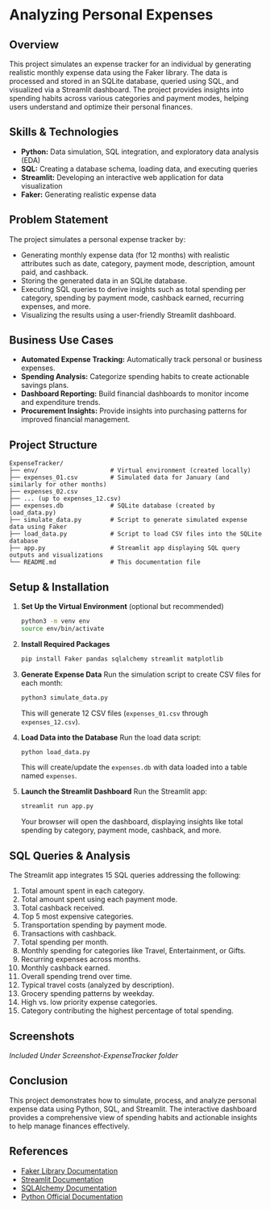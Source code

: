# Analyzing Personal Expenses

## Overview
This project simulates an expense tracker for an individual by generating realistic monthly expense data using the Faker library. The data is processed and stored in an SQLite database, queried using SQL, and visualized via a Streamlit dashboard. The project provides insights into spending habits across various categories and payment modes, helping users understand and optimize their personal finances.

## Skills & Technologies
- **Python:** Data simulation, SQL integration, and exploratory data analysis (EDA)
- **SQL:** Creating a database schema, loading data, and executing queries
- **Streamlit:** Developing an interactive web application for data visualization
- **Faker:** Generating realistic expense data

## Problem Statement
The project simulates a personal expense tracker by:
- Generating monthly expense data (for 12 months) with realistic attributes such as date, category, payment mode, description, amount paid, and cashback.
- Storing the generated data in an SQLite database.
- Executing SQL queries to derive insights such as total spending per category, spending by payment mode, cashback earned, recurring expenses, and more.
- Visualizing the results using a user-friendly Streamlit dashboard.

## Business Use Cases
- **Automated Expense Tracking:** Automatically track personal or business expenses.
- **Spending Analysis:** Categorize spending habits to create actionable savings plans.
- **Dashboard Reporting:** Build financial dashboards to monitor income and expenditure trends.
- **Procurement Insights:** Provide insights into purchasing patterns for improved financial management.

## Project Structure
```
ExpenseTracker/
├── env/                    # Virtual environment (created locally)
├── expenses_01.csv         # Simulated data for January (and similarly for other months)
├── expenses_02.csv
├── ... (up to expenses_12.csv)
├── expenses.db             # SQLite database (created by load_data.py)
├── simulate_data.py        # Script to generate simulated expense data using Faker
├── load_data.py            # Script to load CSV files into the SQLite database
├── app.py                  # Streamlit app displaying SQL query outputs and visualizations
└── README.md               # This documentation file
```

## Setup & Installation

1. **Set Up the Virtual Environment** (optional but recommended)
   ```bash
   python3 -m venv env
   source env/bin/activate
   ```

2. **Install Required Packages**
   ```bash
   pip install Faker pandas sqlalchemy streamlit matplotlib
   ```

3. **Generate Expense Data**
   Run the simulation script to create CSV files for each month:
   ```bash
   python3 simulate_data.py
   ```
   This will generate 12 CSV files (`expenses_01.csv` through `expenses_12.csv`).

4. **Load Data into the Database**
   Run the load data script:
   ```bash
   python load_data.py
   ```
   This will create/update the `expenses.db` with data loaded into a table named `expenses`.

5. **Launch the Streamlit Dashboard**
   Run the Streamlit app:
   ```bash
   streamlit run app.py
   ```
   Your browser will open the dashboard, displaying insights like total spending by category, payment mode, cashback, and more.

## SQL Queries & Analysis
The Streamlit app integrates 15 SQL queries addressing the following:
1. Total amount spent in each category.
2. Total amount spent using each payment mode.
3. Total cashback received.
4. Top 5 most expensive categories.
5. Transportation spending by payment mode.
6. Transactions with cashback.
7. Total spending per month.
8. Monthly spending for categories like Travel, Entertainment, or Gifts.
9. Recurring expenses across months.
10. Monthly cashback earned.
11. Overall spending trend over time.
12. Typical travel costs (analyzed by description).
13. Grocery spending patterns by weekday.
14. High vs. low priority expense categories.
15. Category contributing the highest percentage of total spending.

## Screenshots
*Included Under Screenshot-ExpenseTracker folder*

## Conclusion
This project demonstrates how to simulate, process, and analyze personal expense data using Python, SQL, and Streamlit. The interactive dashboard provides a comprehensive view of spending habits and actionable insights to help manage finances effectively.

## References
- [Faker Library Documentation](https://faker.readthedocs.io/en/master/)
- [Streamlit Documentation](https://docs.streamlit.io/)
- [SQLAlchemy Documentation](https://www.sqlalchemy.org/)
- [Python Official Documentation](https://docs.python.org/3/)
